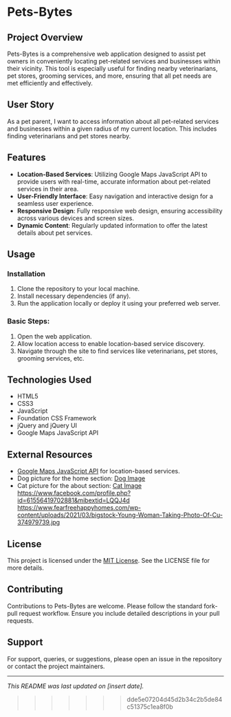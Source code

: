 # Pets-Bytes

## Project Overview
Pets-Bytes is a comprehensive web application designed to assist pet owners in conveniently locating pet-related services and businesses within their vicinity. This tool is especially useful for finding nearby veterinarians, pet stores, grooming services, and more, ensuring that all pet needs are met efficiently and effectively.

## User Story
As a pet parent, I want to access information about all pet-related services and businesses within a given radius of my current location. This includes finding veterinarians and pet stores nearby.

## Features
- **Location-Based Services**: Utilizing Google Maps JavaScript API to provide users with real-time, accurate information about pet-related services in their area.
- **User-Friendly Interface**: Easy navigation and interactive design for a seamless user experience.
- **Responsive Design**: Fully responsive web design, ensuring accessibility across various devices and screen sizes.
- **Dynamic Content**: Regularly updated information to offer the latest details about pet services.

## Usage

### Installation
1. Clone the repository to your local machine.
2. Install necessary dependencies (if any).
3. Run the application locally or deploy it using your preferred web server.

### Basic Steps:
1. Open the web application.
2. Allow location access to enable location-based service discovery.
3. Navigate through the site to find services like veterinarians, pet stores, grooming services, etc.

## Technologies Used
- HTML5
- CSS3
- JavaScript
- Foundation CSS Framework
- jQuery and jQuery UI
- Google Maps JavaScript API

## External Resources
- [Google Maps JavaScript API](https://developers.google.com/maps/documentation/javascript/places) for location-based services.
- Dog picture for the home section: [Dog Image](https://inspirationseek.com/38-cute-dog-pictures/)
- Cat picture for the about section: [Cat Image](https://wildlife-photographs.blogspot.com/2013/07/Cat-Cute-Animals.html)
https://www.facebook.com/profile.php?id=61556419702881&mibextid=LQQJ4d
https://www.fearfreehappyhomes.com/wp-content/uploads/2021/03/bigstock-Young-Woman-Taking-Photo-Of-Cu-374979739.jpg

## License
This project is licensed under the [MIT License](LICENSE). See the LICENSE file for more details.

## Contributing
Contributions to Pets-Bytes are welcome. Please follow the standard fork-pull request workflow. Ensure you include detailed descriptions in your pull requests.

## Support
For support, queries, or suggestions, please open an issue in the repository or contact the project maintainers.

---

*This README was last updated on [insert date].*
>>>>>>> dde5e07204d45d2b34c2b5de84c51375c1ea8f0b
